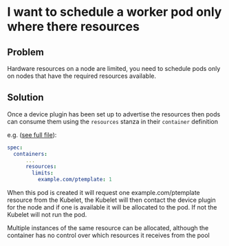 # I want to schedule a worker pod only where there resources

## Problem

Hardware resources on a node are limited, you need to schedule pods only on nodes that have the required resources available.

## Solution

Once a device plugin has been set up to advertise the resources then pods can consume them using the `resources` stanza in their `container` definition

e.g. ([see full file](consumer.yaml)):

```yaml
spec:
  containers:
      ...
      resources:
        limits:
          example.com/ptemplate: 1
```

When this pod is created it will request one example.com/ptemplate resource from the Kubelet, the Kubelet will then contact the device plugin for the node and if one is available it will be allocated to the pod. If not the Kubelet will not run the pod.

Multiple instances of the same resource can be allocated, although the container has no control over which resources it receives from the pool
